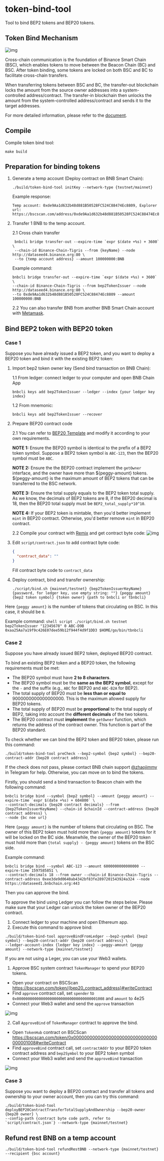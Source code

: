 # token-bind-tool

Tool to bind BEP2 tokens and BEP20 tokens.

## Token Bind Mechanism

![img](https://docs.bnbchain.org/assets/images/cross-transfer-architecture-96420c26b3e1af1d5664120fb6a940a6.png)

Cross-chain communication is the foundation of Binance Smart Chain (BSC), which enables tokens to move between the
Beacon Chain (BC) and BSC. After token binding, some tokens are locked on both BSC and BC to facilitate cross-chain
transfers.

When transferring tokens between BSC and BC, the transfer-out blockchain locks the amount from the source owner
addresses into a system-controlled address/contract. The transfer-in blockchain then unlocks the amount from the
system-controlled address/contract and sends it to the target addresses.

For more detailed information, please refer to the [document](https://docs.bnbchain.org/docs/circulation-model/).

## Compile

Compile token bind tool:

```shell script
make build
```

## Preparation for binding tokens

1. Generate a temp account (Deploy contract on BNB Smart Chain):
    ```shell script
    ./build/token-bind-tool initKey --network-type {testnet/mainnet}
    ```
   Example response:
    ```text
    Temp account: 0xde9Aa1d632b48d881B50528FC524C88474Ec8809, Explorer url: https://bscscan.com/address/0xde9Aa1d632b48d881B50528FC524C88474Ec8809
    ```

2. Transfer 1 BNB to the temp account.

   2.1 Cross chain transfer
   ```shell script
    bnbcli bridge transfer-out --expire-time `expr $(date +%s) + 3600` \
    --chain-id Binance-Chain-Tigris --from {keyName} --node http://dataseed4.binance.org:80 \
    --to {temp account address} --amount 100000000:BNB
    ```
   Example command:
   ```shell script
   bnbcli bridge transfer-out --expire-time `expr $(date +%s) + 3600` \
   --chain-id Binance-Chain-Tigris --from bep2TokenIssuer --node http://dataseed4.binance.org:80 \
   --to 0xde9Aa1d632b48d881B50528FC524C88474Ec8809 --amount 100000000:BNB
   ```

   2.2 You can also transfer BNB from another BNB Smart Chain account
   with [Metamask](https://docs.binance.org/smart-chain/wallet/metamask.html).

## Bind BEP2 token with BEP20 token

### Case 1

Suppose you have already issued a BEP2 token, and you want to deploy a BEP20 token and bind it with the existing BEP2
token:

1. Import bep2 token owner key (Send bind transaction on BNB Chain):

   1.1 From ledger: connect ledger to your computer and open BNB Chain App
    ```shell script
    bnbcli keys add bep2TokenIssuer --ledger --index {your ledger key index}
    ```
   1.2 From mnemonic:
    ```shell script
    bnbcli keys add bep2TokenIssuer --recover
    ```

2. Prepare BEP20 contract code

   2.1 You can refer
   to [BEP20 Template](https://github.com/binance-chain/bsc-genesis-contract/blob/master/contracts/bep20_template/BEP20Token.template)
   and modify it according to your own requirements.

   **NOTE 1:** Ensure the BEP20 symbol is identical to the prefix of a BEP2 token symbol. Suppose a BEP2 token symbol
   is `ABC-123`, then the BEP20 symbol must be `ABC`.

   **NOTE 2:** Ensure the the BEP20 contract implement the `getOwner` interface, and the owner have more than
   ${peggy-amount} tokens. ${peggy-amount} is the maximum amount of BEP2 tokens that can be transferred to the BSC
   network.

   **NOTE 3:** Ensure the total supply equals to the BEP2 token total supply. As we know, the decimals of BEP2 tokens
   are 8, if the BEP20 decimal is 18, then the BEP20 total supply must be `BEP2_total_supply*10^10`.

   **NOTE 4:** If your BEP2 token is mintable, then you'd better implement `mint` in BEP20 contract. Otherwise, you'd
   better remove `mint` in BEP20 contract.

   2.2 Compile your contract with [Remix](https://remix.ethereum.org) and get contract byte code:
   ![img](pictures/compile.png)

4. Edit `script/contract.json` to add contract byte code:

    ```json
    {
      "contract_data": ""
    }
    ```
   Fill contract byte code to `contract_data`

5. Deploy contract, bind and transfer ownership:

    ```shell script
    ./script/bind.sh {mainnet/testnet} {bep2TokenIssuerKeyName} {password, for ledger key, use empty string: ""} {peggy amount} {bep2 token symbol} {token owner} {path to bnbcli or tbnbcli}
    ```

Here `{peggy amount}` is the number of tokens that circulating on BSC. In this case, it should be `0`.

   Example command:
    ```shell script
    ./script/bind.sh testnet bep2TokenIssuer "12345678" 0 ABC-D9B 0xaa25Aa7a19f9c426E07dee59b12f944f4d9f1DD3 $HOME/go/bin/tbnbcli
    ```

### Case 2

Suppose you have already issued BEP2 token, deployed BEP20 contract.

To bind an existing BEP2 token and a BEP20 token, the following requirements must be met:

- The BEP20 symbol must have **2 to 8 characters**.
- The BEP20 symbol must be the **same as the BEP2 symbol**, except for the `-` and the suffix (e.g., `ABC` for BEP20
  and `ABC-B2A` for BEP2).
- The total supply of BEP20 must be **less than or equal to** 9000000000000000000. This is the maximum allowed supply
  for BEP20 tokens.
- The total supply of BEP20 must be **proportional** to the total supply of BEP2, taking into account the **different
  decimals** of the two tokens.
- The BEP20 contract must **implement** the `getOwner` function, which returns the address of the contract owner. This
  function is part of the BEP20 standard.

To check whether we can bind the BEP2 token and BEP20 token, please run this command:

```shell script
./build/token-bind-tool preCheck --bep2-symbol {bep2 symbol} --bep20-contract-addr {bep20 contract address}
```

If the check does not pass, please contact BNB chain support [@zhaojimmy](https://t.me/zhaojimmy) in Telegram for help.
Otherwise, you can move on to bind the tokens.

Firstly, you should send a bind transaction to Beacon chain with the following command:

```shell script
bnbcli bridge bind --symbol {bep2 symbol} --amount {peggy amount} --expire-time `expr $(date +%s) + 604800` \
--contract-decimals {bep20 contract decimals} --from {bep2TokenIssuerKeyName} --chain-id $chainId --contract-address {bep20 contract address} \
--node {bc noe url}
```

Here `{peggy amount}` is the number of tokens that circulating on BSC. The owner of this BEP2 token must hold 
more than `{peggy amount}` tokens for it will be locked on the BC side. Meanwhile, the owner of the BEP20 token must hold 
more than `{total supply} - {peggy amount}` tokens on the BSC side.

Example command:

```shell script
bnbcli bridge bind --symbol ABC-123 --amount 6000000000000000 --expire-time 1597585851 \
--contract-decimals 18 --from owner --chain-id Binance-Chain-Tigris --contract-address 0xee3de9d0640ab4342bf83fe2897201543924a324 --node https://dataseed1.bnbchain.org:443
```

Then you can approve the bind.

To approve the bind using Ledger you can follow the steps below.
Please make sure that your Ledger can unlock the token owner of the BEP20 contract.

1. Connect ledger to your machine and open Ethereum app.
2. Execute this command to approve bind:

```shell script
./build/token-bind-tool approveBindFromLedger --bep2-symbol {bep2 symbol} --bep20-contract-addr {bep20 contract address} \
--ledger-account-index {ledger key index} --peggy-amount {peggy amount} --network-type {mainnet/testnet}
```

If you are not using a Leger, you can use your Web3 wallets.

1. Approve BSC system contract `TokenManager` to spend your BEP20 tokens.

* Open your contract on BSCScan https://bscscan.com/token/{bep20_contract_address}#writeContract
* Find `approve` contract call, set `spender` to `0x0000000000000000000000000000000000001008` and `amount` to 4e25
* Connect your Web3 wallet and send the `approve` transaction

![img](./pictures/approve.png)

2. Call `ApproveBind` of `TokenManager` contract to approve the bind.

* Open `TokenHub` contract on BSCScan https://bscscan.com/token/0x0000000000000000000000000000000000001008#writeContract
* Find `approveBind` contract call, set `contractAddr` to your BEP20 token contract address and `bep2Symbol` to your
  BEP2 token symbol
* Connect your Web3 wallet and send the `approveBind` transaction

![img](./pictures/approveBind.png)

### Case 3

Suppose you want to deploy a BEP20 contract and transfer all tokens and ownership to your owner account, then you can
try this command:

```shell script
./build/token-bind-tool deployBEP20ContractTransferTotalSupplyAndOwnership --bep20-owner {bep20 owner} \
--config-path {contract byte code path, refer to `script/contract.json`} --network-type {mainnet/testnet}
```

## Refund rest BNB on a temp account

```shell script
./build/token-bind-tool refundRestBNB --network-type {mainnet/testnet} --recipient {bsc account}
```
